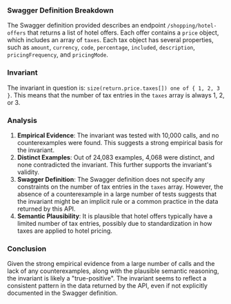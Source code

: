 ### Swagger Definition Breakdown
The Swagger definition provided describes an endpoint `/shopping/hotel-offers` that returns a list of hotel offers. Each offer contains a `price` object, which includes an array of `taxes`. Each tax object has several properties, such as `amount`, `currency`, `code`, `percentage`, `included`, `description`, `pricingFrequency`, and `pricingMode`.

### Invariant
The invariant in question is: `size(return.price.taxes[]) one of { 1, 2, 3 }`. This means that the number of tax entries in the `taxes` array is always 1, 2, or 3.

### Analysis
1. **Empirical Evidence**: The invariant was tested with 10,000 calls, and no counterexamples were found. This suggests a strong empirical basis for the invariant.
2. **Distinct Examples**: Out of 24,083 examples, 4,068 were distinct, and none contradicted the invariant. This further supports the invariant's validity.
3. **Swagger Definition**: The Swagger definition does not specify any constraints on the number of tax entries in the `taxes` array. However, the absence of a counterexample in a large number of tests suggests that the invariant might be an implicit rule or a common practice in the data returned by this API.
4. **Semantic Plausibility**: It is plausible that hotel offers typically have a limited number of tax entries, possibly due to standardization in how taxes are applied to hotel pricing.

### Conclusion
Given the strong empirical evidence from a large number of calls and the lack of any counterexamples, along with the plausible semantic reasoning, the invariant is likely a "true-positive". The invariant seems to reflect a consistent pattern in the data returned by the API, even if not explicitly documented in the Swagger definition.

